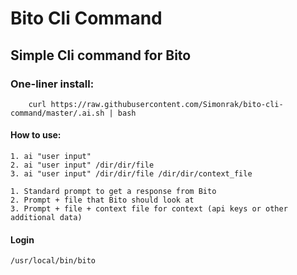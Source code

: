 # Bito Cli Command
## Simple Cli command for Bito
### One-liner install:
        curl https://raw.githubusercontent.com/Simonrak/bito-cli-command/master/.ai.sh | bash
#### How to use:
    1. ai "user input"
    2. ai "user input" /dir/dir/file
    3. ai "user input" /dir/dir/file /dir/dir/context_file

    1. Standard prompt to get a response from Bito
    2. Prompt + file that Bito should look at
    3. Prompt + file + context file for context (api keys or other additional data)
#### Login
    /usr/local/bin/bito
